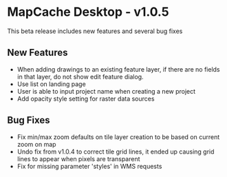 # MapCache Desktop - v1.0.5

This beta release includes new features and several bug fixes

## New Features
 * When adding drawings to an existing feature layer, if there are no fields in that layer, do not show edit feature dialog.
 * Use list on landing page
 * User is able to input project name when creating a new project
 * Add opacity style setting for raster data sources
 
## Bug Fixes
 * Fix min/max zoom defaults on tile layer creation to be based on current zoom on map
 * Undo fix from v1.0.4 to correct tile grid lines, it ended up causing grid lines to appear when pixels are transparent
 * Fix for missing parameter 'styles' in WMS requests
